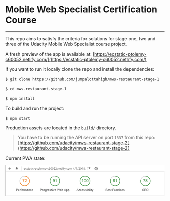 # Mobile Web Specialist Certification Course

---

This repo aims to satisfy the criteria for solutions for stage one, two and three of the Udacity Mobile Web Specialist course project.

A fresh preview of the app is available at: [https://ecstatic-ptolemy-c60052.netlify.com/](https://ecstatic-ptolemy-c60052.netlify.com/)

If you want to run it locally clone the repo and install the dependencies:

`$ git clone https://github.com/jumpalottahigh/mws-restaurant-stage-1`

`$ cd mws-restaurant-stage-1`

`$ npm install`

To build and run the project:

`$ npm start`

Production assets are located in the `build/` directory.

> You have to be running the API server on port `1337` from this repo: [https://github.com/udacity/mws-restaurant-stage-2](https://github.com/udacity/mws-restaurant-stage-2)

Current PWA state:

![current pwa state](current-pwa-state.png)
